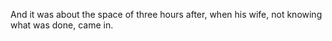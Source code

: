 And it was about the space of three hours after, when his wife, not knowing what was done, came in.
